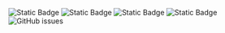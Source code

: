 ![Static Badge](https://img.shields.io/badge/blacklists-60-000000) ![Static Badge](https://img.shields.io/badge/blacklisted-2944624-cc0000) ![Static Badge](https://img.shields.io/badge/whitelisted-2242-00CC00) ![Static Badge](https://img.shields.io/badge/streaming_blacklist-28106-000000) ![GitHub issues](https://img.shields.io/github/issues/fabriziosalmi/blacklists)
